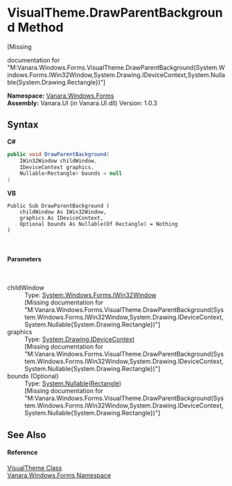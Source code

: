 # VisualTheme.DrawParentBackground Method 
 

\[Missing <summary> documentation for "M:Vanara.Windows.Forms.VisualTheme.DrawParentBackground(System.Windows.Forms.IWin32Window,System.Drawing.IDeviceContext,System.Nullable{System.Drawing.Rectangle})"\]

**Namespace:**&nbsp;<a href="c580cf52-4028-70db-28d0-f9b1abc03861">Vanara.Windows.Forms</a><br />**Assembly:**&nbsp;Vanara.UI (in Vanara.UI.dll) Version: 1.0.3

## Syntax

**C#**<br />
``` C#
public void DrawParentBackground(
	IWin32Window childWindow,
	IDeviceContext graphics,
	Nullable<Rectangle> bounds = null
)
```

**VB**<br />
``` VB
Public Sub DrawParentBackground ( 
	childWindow As IWin32Window,
	graphics As IDeviceContext,
	Optional bounds As Nullable(Of Rectangle) = Nothing
)
```

<br />

#### Parameters
&nbsp;<dl><dt>childWindow</dt><dd>Type: <a href="http://msdn2.microsoft.com/en-us/library/215475ec" target="_blank">System.Windows.Forms.IWin32Window</a><br />\[Missing <param name="childWindow"/> documentation for "M:Vanara.Windows.Forms.VisualTheme.DrawParentBackground(System.Windows.Forms.IWin32Window,System.Drawing.IDeviceContext,System.Nullable{System.Drawing.Rectangle})"\]</dd><dt>graphics</dt><dd>Type: <a href="http://msdn2.microsoft.com/en-us/library/43zaxb10" target="_blank">System.Drawing.IDeviceContext</a><br />\[Missing <param name="graphics"/> documentation for "M:Vanara.Windows.Forms.VisualTheme.DrawParentBackground(System.Windows.Forms.IWin32Window,System.Drawing.IDeviceContext,System.Nullable{System.Drawing.Rectangle})"\]</dd><dt>bounds (Optional)</dt><dd>Type: <a href="http://msdn2.microsoft.com/en-us/library/b3h38hb0" target="_blank">System.Nullable</a>(<a href="http://msdn2.microsoft.com/en-us/library/1zk39146" target="_blank">Rectangle</a>)<br />\[Missing <param name="bounds"/> documentation for "M:Vanara.Windows.Forms.VisualTheme.DrawParentBackground(System.Windows.Forms.IWin32Window,System.Drawing.IDeviceContext,System.Nullable{System.Drawing.Rectangle})"\]</dd></dl>

## See Also


#### Reference
<a href="4efb9283-14e3-3c64-ab49-96ce157ac5b4">VisualTheme Class</a><br /><a href="c580cf52-4028-70db-28d0-f9b1abc03861">Vanara.Windows.Forms Namespace</a><br />